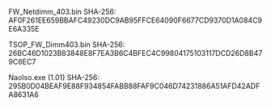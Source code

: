 FW_Netdimm_403.bin
SHA-256: AF0F261EE659BBAFC49230DC9AB95FFCE64090F6677CD9370D1A084C9E6A335E

TSOP_FW_Dimm403.bin
SHA-256: 26BC46D1023B83848E8F7EA3B6C4BFEC4C99804175103117DCD26D8B479C6EC7

NaoIso.exe (1.01)
SHA-256: 295B0D04BEAF9E88F934854FABB88FAF9C046D74231886A51AFD42ADFA8631A6
